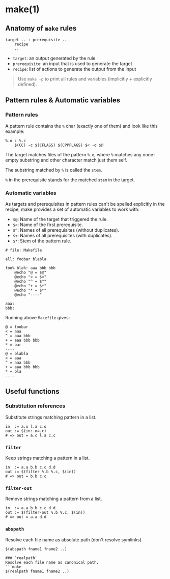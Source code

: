 # make(1)

## Anatomy of `make` rules
```make
target .. : prerequisite ..
	recipe
	..
```

- `target`: an output generated by the rule
- `prerequisite`: an input that is used to generate the target
- `recipe`: list of actions to generate the output from the input

> Use `make -p` to print all rules and variables (implicitly + explicitly defined).

## Pattern rules & Automatic variables
### Pattern rules
A pattern rule contains the `%` char (exactly one of them) and look like this example:
```make
%.o : %.c
	$(CC) -c $(CFLAGS) $(CPPFLAGS) $< -o $@
```
The target matches files of the pattern `%.o`, where `%` matches any none-empty
substring and other character match just them self.

The substring matched by `%` is called the `stem`.

`%` in the prerequisite stands for the matched `stem` in the target.

### Automatic variables
As targets and prerequisites in pattern rules can't be spelled explicitly in
the recipe, make provides a set of automatic variables to work with:
- `$@`: Name of the target that triggered the rule.
- `$<`: Name of the first prerequisite.
- `$^`: Names of all prerequisites (without duplicates).
- `$+`: Names of all prerequisites (with duplicates).
- `$*`: Stem of the pattern rule.

```make
# file: Makefile

all: foobar blabla

foo% bla%: aaa bbb bbb
	@echo "@ = $@"
	@echo "< = $<"
	@echo "^ = $^"
	@echo "+ = $+"
	@echo "* = $*"
	@echo "----"

aaa:
bbb:
```

Running above `Makefile` gives:
```test
@ = foobar
< = aaa
^ = aaa bbb
+ = aaa bbb bbb
* = bar
----
@ = blabla
< = aaa
^ = aaa bbb
+ = aaa bbb bbb
* = bla
----
```

## Useful functions

### Substitution references
Substitute strings matching pattern in a list.
```make
in  := a.o l.a c.o
out := $(in:.o=.c)
# => out = a.c l.a c.c
```

### `filter`
Keep strings matching a pattern in a list.
```make
in  := a.a b.b c.c d.d
out := $(filter %.b %.c, $(in))
# => out = b.b c.c
```

### `filter-out`
Remove strings matching a pattern from a list.
```make
in  := a.a b.b c.c d.d
out := $(filter-out %.b %.c, $(in))
# => out = a.a d.d
```

### `abspath`
Resolve each file name as absolute path (don't resolve symlinks).
```make
$(abspath fname1 fname2 ..)

### `realpath`
Resolve each file name as canonical path.
```make
$(realpath fname1 fname2 ..)
```
